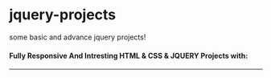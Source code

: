 # jquery-projects
some basic and advance jquery projects!

#### __Fully Responsive And Intresting HTML & CSS & JQUERY Projects__ with: <br>
___

